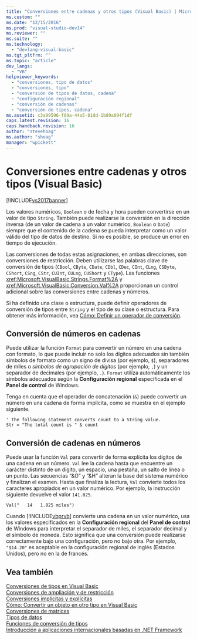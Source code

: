 ```yaml
---
title: "Conversiones entre cadenas y otros tipos (Visual Basic) | Microsoft Docs"
ms.custom: ""
ms.date: "12/15/2016"
ms.prod: "visual-studio-dev14"
ms.reviewer: ""
ms.suite: ""
ms.technology: 
  - "devlang-visual-basic"
ms.tgt_pltfrm: ""
ms.topic: "article"
dev_langs: 
  - "VB"
helpviewer_keywords: 
  - "conversiones, tipo de datos"
  - "conversiones, tipo"
  - "conversión de tipos de datos, cadena"
  - "configuración regional"
  - "conversión de cadenas"
  - "conversión de tipos, cadena"
ms.assetid: c3a99596-f09a-44a5-81dd-1b89a094f1df
caps.latest.revision: 16
caps.handback.revision: 16
author: "stevehoag"
ms.author: "shoag"
manager: "wpickett"
---
```

# Conversiones entre cadenas y otros tipos (Visual Basic)
[!INCLUDE[vs2017banner](../../../../csharp/includes/vs2017banner.md)]

Los valores numéricos, `Boolean` o de fecha y hora pueden convertirse en un valor de tipo `String`.  También puede realizarse la conversión en la dirección inversa \(de un valor de cadena a un valor numérico, `Boolean` o `Date`\) siempre que el contenido de la cadena se pueda interpretar como un valor válido del tipo de datos de destino.  Si no es posible, se produce un error en tiempo de ejecución.  
  
 Las conversiones de todas estas asignaciones, en ambas direcciones, son conversiones de restricción.  Deben utilizarse las palabras clave de conversión de tipos \(`CBool`, `CByte`, `CDate`, `CDbl`, `CDec`, `CInt`, `CLng`, `CSByte`, `CShort`, `CSng`, `CStr`, `CUInt`, `CULng`, `CUShort` y `CType`\).  Las funciones <xref:Microsoft.VisualBasic.Strings.Format%2A> y <xref:Microsoft.VisualBasic.Conversion.Val%2A> proporcionan un control adicional sobre las conversiones entre cadenas y números.  
  
 Si ha definido una clase o estructura, puede definir operadores de conversión de tipos entre `String` y el tipo de su clase o estructura.  Para obtener más información, vea [Cómo: Definir un operador de conversión](../../../../visual-basic/programming-guide/language-features/procedures/how-to-define-a-conversion-operator.md).  
  
## Conversión de números en cadenas  
 Puede utilizar la función `Format` para convertir un número en una cadena con formato, lo que puede incluir no solo los dígitos adecuados sin también símbolos de formato como un signo de divisa \(por ejemplo, `$`\), separadores de miles o *símbolos de agrupación de dígitos* \(por ejemplo, `,`\) y un separador de decimales \(por ejemplo, `.`\).  `Format` utiliza automáticamente los símbolos adecuados según la **Configuración regional** especificada en el **Panel de control** de Windows.  
  
 Tenga en cuenta que el operador de concatenación \(`&`\) puede convertir un número en una cadena de forma implícita, como se muestra en el ejemplo siguiente.  
  
```  
' The following statement converts count to a String value.  
Str = "The total count is " & count  
```  
  
## Conversión de cadenas en números  
 Puede usar la función `Val` para convertir de forma explícita los dígitos de una cadena en un número.  `Val` lee la cadena hasta que encuentre un carácter distinto de un dígito, un espacio, una pestaña, un salto de línea o un punto.  Las secuencias “&O” y “&H” alteran la base del sistema numérico y finalizan el examen.  Hasta que finaliza la lectura, `Val` convierte todos los caracteres apropiados en un valor numérico.  Por ejemplo, la instrucción siguiente devuelve el valor `141.825`.  
  
 `Val("   14   1.825 miles")`  
  
 Cuando [!INCLUDE[vbprvb](../../../../csharp/programming-guide/concepts/linq/includes/vbprvb_md.md)] convierte una cadena en un valor numérico, usa los valores especificados en la **Configuración regional** del **Panel de control** de Windows para interpretar el separador de miles, el separador decimal y el símbolo de moneda.  Esto significa que una conversión puede realizarse correctamente bajo una configuración, pero no bajo otra.  Por ejemplo, `"$14.20"` es aceptable en la configuración regional de inglés \(Estados Unidos\), pero no en la de francés.  
  
## Vea también  
 [Conversiones de tipos en Visual Basic](../../../../visual-basic/programming-guide/language-features/data-types/type-conversions.md)   
 [Conversiones de ampliación y de restricción](../../../../visual-basic/programming-guide/language-features/data-types/widening-and-narrowing-conversions.md)   
 [Conversiones implícitas y explícitas](../../../../visual-basic/programming-guide/language-features/data-types/implicit-and-explicit-conversions.md)   
 [Cómo: Convertir un objeto en otro tipo en Visual Basic](../../../../visual-basic/programming-guide/language-features/data-types/how-to-convert-an-object-to-another-type.md)   
 [Conversiones de matrices](../../../../visual-basic/programming-guide/language-features/data-types/array-conversions.md)   
 [Tipos de datos](../../../../visual-basic/language-reference/data-types/data-type-summary.md)   
 [Funciones de conversión de tipos](../../../../visual-basic/language-reference/functions/type-conversion-functions.md)   
 [Introducción a aplicaciones internacionales basadas en .NET Framework](/visual-studio/ide/introduction-to-international-applications-based-on-the-dotnet-framework)